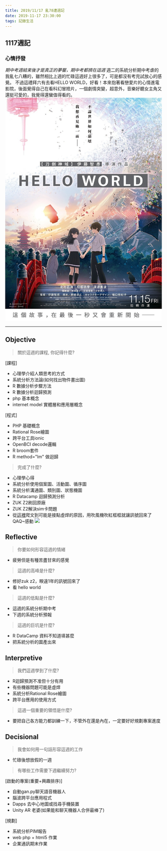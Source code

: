 ```yaml
---
title: 2019/11/17 亂78遭週記
date: 2019-11-17 23:30:00
tags: 記錄生活
---
```

## **1117週記**

### 心情抒發
*期中考週結束後才是真正的夢靨，期中考都擠在這週*
週二的系統分析期中考虐的我亂七八糟的，雖然相比上週的忙碌這週好上很多了，可是都沒有考完試放心的感覺。
不過這禮拜六有去看HELLO WORLD，好看！本來抱著看戀愛片的心情進電影院，後面覺得自己在看科幻冒險片，一個劇情突變，超意外，音樂好聽女主角又還挺可愛的，我覺得還蠻值得看的。
![](https://raw.githubusercontent.com/kidneyweakx/img-host/image/image/2019111701.jpg)


---

## **Objective**

> 關於這週的課程, 你記得什麼?

[課程]
- 心理學介紹人類思考的方式
- 系統分析方法論(如何找出物件畫出圖)
- R 數據分析步驟方法
- R 數據分析迴歸預測
- php 基本概念
- internet model 實體層和應用層概念

[程式]
- PHP 基礎概念
- Rational Rose繪圖
- 跨平台工具ionic
- OpenBCI decode邏輯
- R broom套件
- R method="lm" 做迴歸

> 完成了什麼?

- 心理學心得
- 系統分析使用個案圖、活動圖、循序圖
- 系統分析溝通圖、類別圖、狀態機圖
- R Datacamp 迴歸預測分析
- ZUK Z2刷回原廠
- ZUK Z2解決sim卡問題
- 從[這裡](https://zukfans.eu/community/threads/fix-mobile-network-zuk-z2.7946/)爬文到可能是接點虛焊的原因，用吹風機吹紅框框就讓訊號回來了QAQ~感動
![](https://raw.githubusercontent.com/kidneyweakx/img-host/image/image/2019111702.png)


## **Reflective**

> 你要如何形容這週的情緒

* 疲勞但是有種苦盡甘來的感覺

> 這週的高峰是什麼?

* 修好zuk z2，睽違1年的訊號回來了
* 看 hello world

> 這週的低點是什麼?

* 這週的系統分析期中考
* 下週的系統分析預報

> 這週的巨坑是什麼?

* R DataCamp 資料不知道填甚麼
* 把系統分析的圖產出來 

## **Interpretive**

> 我們這週學到了什麼?

- R迴歸預測不准但十分有用
- 有些機器問題可能是虛焊
- 系統分析Rational Rose繪圖
- 跨平台應用的使用方式

> 這週一個重要的領悟是什麼?

* 要把自己各方能力都訓練一下，不管外在還是內在，一定要好好規劃專案進度

## **Decisional**

> 我會如何用一句話形容這週的工作

* 忙碌後想放假的一週

> 有哪些工作需要下週繼續努力?

[啟動的專案(重要+興趣排序)]
- 自動gan.py聊天語音機器人
- 腦波跨平台應用程式
- Dapps 去中心地圖或找尋手機裝置
- Unity AR 老婆(如果能和聊天機器人合併最棒了)

[規劃]
- 系統分析PIM報告
- web php + html5 作業
- 企業通訊期末作業
